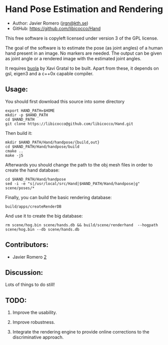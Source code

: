 Hand Pose Estimation and Rendering
==========================================

* Author:    Javier Romero (<jrgn@kth.se>)
* GitHub:    <https://github.com/libicocco/Hand>

This free software is copyleft licensed under version 3 of the GPL license.

The goal of the software is to estimate the pose (as joint angles) of a human
hand present in an image. No markers are needed. The output can be given as 
joint angle or a rendered image with the estimated joint angles.

It requires [buola][1] by Xavi Gratal to be built. Apart from these, it depends
on gsl, eigen3 and a c++0x capable compiler. 

[1]: https://github.com/gratal/buola


Usage:
------

You should first download this source into some directory
    
    export HAND_PATH=$HOME
    mkdir -p $HAND_PATH
    cd $HAND_PATH
    git clone https://libicocco@github.com/libicocco/Hand.git
    
Then build it:

    mkdir $HAND_PATH/Hand/handpose/{build,out}
    cd $HAND_PATH/Hand/handpose/build
    cmake ..
    make -j5

Afterwards you should change the path to the obj mesh files in order to 
create the hand database:

    cd $HAND_PATH/Hand/handpose
    sed -i -e "s|/usr/local/src/Hand|$HAND_PATH/Hand/handpose|g" scene/poses/*

Finally, you can build the basic rendering database:

    build/apps/createRenderDB

And use it to create the big database:

    rm scene/hog.bin scene/hands.db && build/scene/renderhand  --hogpath scene/hog.bin --db scene/hands.db

Contributors:
-------------

* Javier Romero [2]

[2]: https://github.com/libicocco


Discussion:
-----------

Lots of things to do still!


TODO:
-----

1. Improve the usability.

2. Improve robustness.

3. Integrate the rendering engine to provide online corrections to the discriminative approach.
